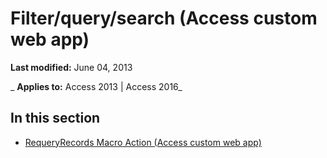 
# Filter/query/search (Access custom web app)

 **Last modified:** June 04, 2013

 _ **Applies to:** Access 2013 | Access 2016_

## In this section


- [RequeryRecords Macro Action (Access custom web app)](1dab102f-24af-4984-8020-a9fb06355639.md)
    
